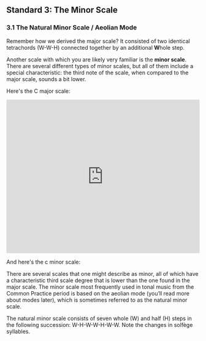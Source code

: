 ## Standard 3: The Minor Scale

### 3.1 The Natural Minor Scale / Aeolian Mode

Remember how we derived the major scale? It consisted of two identical tetrachords (W-W-H) connected together by an additional **W**hole step.

Another scale with which you are likely very familiar is the **minor scale**. There are several different types of minor scales, but all of them include a special characteristic: the third note of the scale, when compared to the major scale, sounds a bit lower.

Here's the C major scale:
<iframe src="https://trinket.io/embed/music/2b5139a67b" width="100%" height="400" frameborder="0" marginwidth="0" marginheight="0" allowfullscreen></iframe>

And here's the c minor scale:


There are several scales that one might describe as minor, all of which have a characteristic third scale degree that is lower than the one found in the major scale. The minor scale most frequently used in tonal music from the Common Practice period is based on the aeolian mode (you’ll read more about modes later), which is sometimes referred to as the natural minor scale.

The natural minor scale consists of seven whole (W) and half (H) steps in the following succession: W-H-W-W-H-W-W. Note the changes in solfège syllables.
